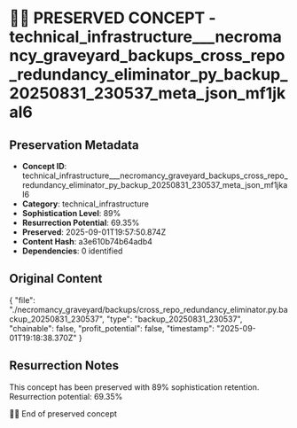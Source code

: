 # 🏴‍☠️ PRESERVED CONCEPT - technical_infrastructure___necromancy_graveyard_backups_cross_repo_redundancy_eliminator_py_backup_20250831_230537_meta_json_mf1jkal6

## Preservation Metadata
- **Concept ID**: technical_infrastructure___necromancy_graveyard_backups_cross_repo_redundancy_eliminator_py_backup_20250831_230537_meta_json_mf1jkal6
- **Category**: technical_infrastructure
- **Sophistication Level**: 89%
- **Resurrection Potential**: 69.35%
- **Preserved**: 2025-09-01T19:57:50.874Z
- **Content Hash**: a3e610b74b64adb4
- **Dependencies**: 0 identified

## Original Content

{
  "file": "./necromancy_graveyard/backups/cross_repo_redundancy_eliminator.py.backup_20250831_230537",
  "type": "backup_20250831_230537",
  "chainable": false,
  "profit_potential": false,
  "timestamp": "2025-09-01T19:18:38.370Z"
}

## Resurrection Notes
This concept has been preserved with 89% sophistication retention.
Resurrection potential: 69.35%

🏴‍☠️ End of preserved concept